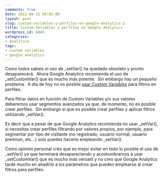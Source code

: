 ```yaml
---
comments: true
date: 2011-08-22 09:01:00
layout: post
slug: custom-variables-y-perfiles-en-google-analytics-2
title: Custom Variables y perfiles en Google Analytics
wordpress_id: 6043
categories:
- Analítica
tags:
- custom variables
- google analytics
---
```


Como todos sabeis el uso de _setVar() ha quedado obsoleto y pronto desaparecerá.  Ahora Google Analytics recomienda el uso de _setCustomVar() que es mucho más potente.  Sin embargo hay un pequeño problema.  A día de hoy no es posible [usar Custom Variables](http://www.alvareznavarro.es/servicios/consultoria-web/implantacion-de-herramientas-de-medicion/) para filtros en perfiles.

Para filtrar datos en función de Custom Variables y/o sus valores deberemos usar segmentos avanzados ya que, de momento, no es posible crear perfiles.  Sin embargo si que es posible crear perfiles y aplicar filtros utilizando _setVar().

Es decir que a pesar de que Google Analytics recomienda no usar _setVar(), si necesitas crear perfiles filtrando por valores propios, por ejemplo, para segmentar por tipo de visitante (no registrado, usuario normal, usuario premium, etc...) solo puedes hacerlo empleando _setVar().

Como opinión personal creo que es mejor evitar en todo lo posible el uso de _setVar() ya que terminará desapareciendo y acostumbrarnos a usar _setCustomVar() que es mucho más versatil y no creo que Google Analytics tarde mucho en añadirlo a los parámetros que pueden emplearse al crear filtros para perfiles.
